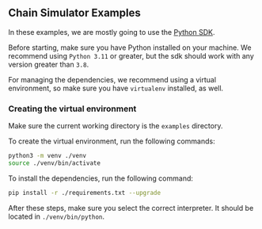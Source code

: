 ## Chain Simulator Examples

In these examples, we are mostly going to use the [Python SDK](https://github.com/multiversx/mx-sdk-py).

Before starting, make sure you have Python installed on your machine. We recommend using `Python 3.11` or greater, but the sdk should work with any version greater than `3.8`.

For managing the dependencies, we recommend using a virtual environment, so make sure you have `virtualenv` installed, as well.

### Creating the virtual environment

Make sure the current working directory is the `examples` directory.

To create the virtual environment, run the following commands:
```sh
python3 -m venv ./venv
source ./venv/bin/activate
```

To install the dependencies, run the following command:
```sh
pip install -r ./requirements.txt --upgrade
```

After these steps, make sure you select the correct interpreter. It should be located in `./venv/bin/python`.
